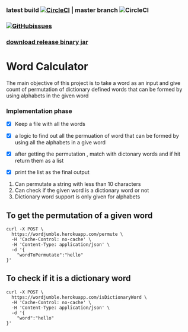 ### latest build [![CircleCI](https://circleci.com/gh/thulasipavankumar/WordCalculator.svg?style=svg)](https://circleci.com/gh/circleci/circleci-docs) |   master branch ![CircleCI](https://circleci.com/gh/circleci/circleci-docs/tree/teesloane-patch-5.svg?style=svg)

### [![GitHub](https://img.shields.io/badge/issue_tracking-github-blue?logo=github)](https://github.com/jupyterhub/jupyterhub/issues)[issues](https://github.com/thulasipavankumar/WordCalculator/issues)

### [download release binary jar](https://github.com/thulasipavankumar/WordCalculator/releases)
# Word Calculator 
The main objective of this project is to take a word as an input and give count of  permutation of dictionary defined 
words that can be formed by using  alphabets in the given word
### Implementation phase
- [x] Keep a file with all the words 
- [x] a logic to find out all the permuation of word that can be formed by using all the alphabets in a give word
- [x] after getting the permutation , match with dictonary words and if hit return them as a list
- [x] print the list as the final output 


1. Can permutate a string with less than 10 characters
2. Can check if the given word is a dictionary word or not 
3. Dictionary word support is  only given for alphabets

## To get the permutation of a given word
```
curl -X POST \
  https://wordjumble.herokuapp.com/permute \
  -H 'Cache-Control: no-cache' \
  -H 'Content-Type: application/json' \
  -d '{
	"wordToPermutate":"hello"
}'
```

## To check if it is a dictionary word
```
curl -X POST \
  https://wordjumble.herokuapp.com/isDictionaryWord \
  -H 'Cache-Control: no-cache' \
  -H 'Content-Type: application/json' \
  -d '{
	"word":"hello"
}'
```

